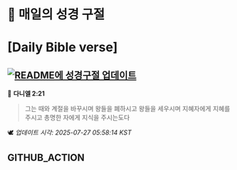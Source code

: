 # 🙏 매일의 성경 구절
# [Daily Bible verse]
## [![README에 성경구절 업데이트](https://github.com/DONGSUKA/first_test/actions/workflows/update-readme-bible.yml/badge.svg)](https://github.com/DONGSUKA/first_test/actions/workflows/update-readme-bible.yml)
<!-- START_BIBLE_VERSE -->
📖 **다니엘 2:21**
> 그는 때와 계절을 바꾸시며 왕들을 폐하시고 왕들을 세우시며 지혜자에게 지혜를 주시고 총명한 자에게 지식을 주시는도다

🕊️ _업데이트 시각: 2025-07-27 05:58:14 KST_
  <!-- END_BIBLE_VERSE -->
## GITHUB_ACTION

